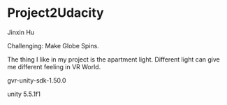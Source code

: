 # Project2Udacity
Jinxin Hu

Challenging: Make Globe Spins.

The thing I like in my project is the apartment light. Different light can give me different feeling in VR World. 

gvr-unity-sdk-1.50.0

unity 5.5.1f1
